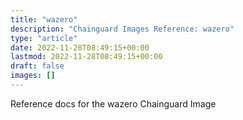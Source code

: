 ```yaml
---
title: "wazero"
description: "Chainguard Images Reference: wazero"
type: "article"
date: 2022-11-28T08:49:15+00:00
lastmod: 2022-11-28T08:49:15+00:00
draft: false
images: []
---
```


Reference docs for the wazero Chainguard Image
